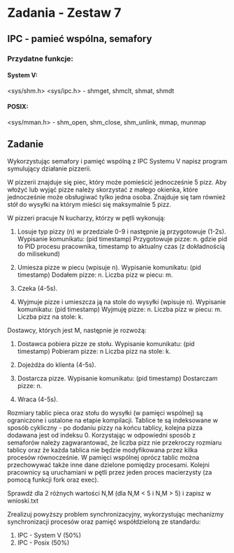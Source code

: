 # Zadania - Zestaw 7
## IPC - pamieć wspólna, semafory
### Przydatne funkcje:

#### System V:

<sys/shm.h> <sys/ipc.h> - shmget, shmclt, shmat, shmdt
#### POSIX:

<sys/mman.h> - shm_open, shm_close, shm_unlink, mmap, munmap
## Zadanie
Wykorzystując semafory i pamięć wspólną z IPC Systemu V napisz program symulujący działanie pizzerii.

W pizzerii znajduje się piec, który może pomieścić jednocześnie 5 pizz. Aby włożyć lub wyjąć pizze należy skorzystać z małego okienka, które jednocześnie może obsługiwać tylko jedna osoba. Znajduje się tam również stół do wysyłki na którym mieści się maksymalnie 5 pizz.

W pizzeri pracuje N kucharzy, którzy w pętli wykonują:

1) Losuje typ pizzy (n) w przedziale 0-9 i następnie ją przygotowuje (1-2s).
   Wypisanie komunikatu: (pid timestamp) Przygotowuje pizze: n.
   gdzie pid to PID procesu pracownika, timestamp to aktualny czas (z dokładnością do milisekund)

2) Umiesza pizze w piecu (wpisuje n).
   Wypisanie komunikatu: (pid timestamp) Dodałem pizze: n. Liczba pizz w piecu: m.

3) Czeka (4-5s).

4) Wyjmuje pizze i umieszcza ją na stole do wysyłki (wpisuje n).
   Wypisanie komunikatu: (pid timestamp) Wyjmuję pizze: n. Liczba pizz w piecu: m. Liczba pizz na stole: k.



Dostawcy, których jest M, następnie je rozwożą:

1) Dostawca pobiera pizze ze stołu.
   Wypisanie komunikatu: (pid timestamp) Pobieram pizze: n Liczba pizz na stole: k.

2) Dojeżdża do klienta (4-5s).

3) Dostarcza pizze.
   Wypisanie komunikatu: (pid timestamp) Dostarczam pizze: n.

4) Wraca (4-5s).

Rozmiary tablic pieca oraz stołu do wysyłki (w pamięci wspólnej) są ograniczone i ustalone na etapie kompilacji. Tablice te są indeksowane w sposób cykliczny - po dodaniu pizzy na końcu tablicy, kolejna pizza dodawana jest od indeksu 0. Korzystając w odpowiedni sposób z semaforów należy zagwarantować, że liczba pizz nie przekroczy rozmiaru tablicy oraz że każda tablica nie będzie modyfikowana przez kilka procesów równocześnie. W pamięci wspólnej oprócz tablic można przechowywać także inne dane dzielone pomiędzy procesami. Kolejni pracownicy są uruchamiani w pętli przez jeden proces macierzysty (za pomocą funkcji fork oraz exec).

Sprawdź dla 2 różnych wartości N,M (dla N,M < 5 i N,M > 5) i zapisz w wnioski.txt


Zrealizuj powyższy problem synchronizacyjny, wykorzystując mechanizmy synchronizacji procesów oraz pamięć współdzieloną ze standardu:

1. IPC - System V (50%)
2. IPC - Posix (50%)